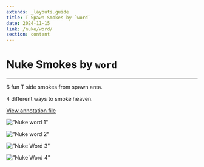 ```yaml
---
extends: _layouts.guide
title: T Spawn Smokes by `word`
date: 2024-11-15
link: /nuke/word/
section: content
---
```


# Nuke Smokes by `word`

----

6 fun T side smokes from spawn area.

4 different ways to smoke heaven.

[View annotation file](/assets/nuke/word/nukesmokes-by-word.txt)

!["Nuke word 1"](/assets/nuke/word/1.webp)

!["Nuke word 2"](/assets/nuke/word/2.webp)

!["Nuke Word 3"](/assets/nuke/word/3.webp)

!["Nuke Word 4"](/assets/nuke/word/4.webp)
